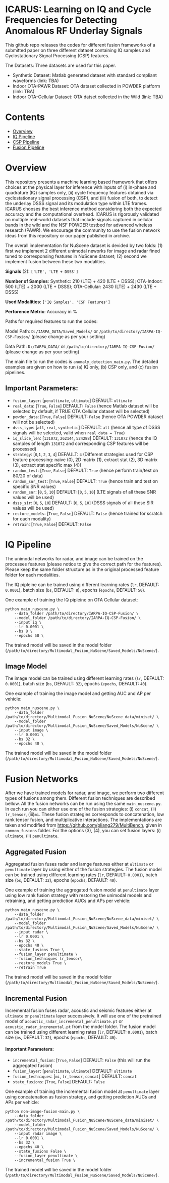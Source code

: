 # ICARUS: Learning on IQ and Cycle Frequencies for Detecting Anomalous RF Underlay Signals

This github repo releases the codes for different fusion frameworks of a submitted paper on three different dataset containing IQ samples and Cyclostationary Signal Processing (CSP) features. 

The Datasets: Three datasets are used for this paper.
* Synthetic Dataset: Matlab generated dataset with standard compliant waveforms (link: TBA)
* Indoor OTA-PAWR Dataset: OTA dataset collected in POWDER platform (link: TBA)
* Indoor OTA-Cellular Dataset: OTA datset collected in the Wild (link: TBA)

# Contents
* [Overview](#overview)
* [IQ Pipeline](#iq-pipeline)
* [CSP Pipeline](#csp-pipeline)
* [Fusion Pipeline](#fusion-pipeline)



# Overview
This repository presents a machine learning based framework that offers choices at the physical layer for inference with inputs of (i) in-phase and quadrature (IQ) samples only, (ii) cycle frequency features obtained via cyclostationary signal processing (CSP), and (iii) fusion of both, to detect the underlay DSSS signal and its modulation type within LTE frames. ICARUS chooses the best inference method considering both the expected accuracy and the computational overhead. ICARUS is rigorously validated on multiple real-world datasets that include signals captured in cellular bands in the wild and the NSF POWDER testbed for advanced wireless research (PAWR). We encourage the community to use the fusion network ideas from this repository or our paper published in archive.

The overall implementation for NuScene dataset is devided by two folds: (1) first we implement 2 different unimodal neworks for image and radar fined tuned to corresponsing features in NuScene dataset; (2) second we implement fusion between these two modalities. 

**Signals** (2): `['LTE', 'LTE + DSSS']`

**Number of Samples**: Synthetic: 210 (LTE) + 420 (LTE + DSSS); OTA-Indoor: 500 (LTE) + 2000 (LTE + DSSS); OTA-Cellular: 2430 (LTE) + 2430 (LTE + DSSS)

**Used Modalities**: `['IQ Samples', 'CSP Features']`

**Perforence Metric**: Accuracy in %

Paths for required features to run the codes:

Model Path: `D:/IARPA_DATA/Saved_Models/` or `/path/to/directory/IARPA-IQ-CSP-Fusion/` (please change as per your setting)

Data Path: `D:/IARPA_DATA/` or `/path/to/directory/IARPA-IQ-CSP-Fusion/`  (please change as per your setting)


The main file to run the codes is `anomaly_detection_main.py`. The detailed examples are given on how to run (a) IQ only, (b) CSP only, and (c) fusion pipelines. 

## Important Parameters: 
* `fusion_layer`: [`penultimate`, `ultimate`] DEFAULT: `ultimate`
* `real_data`: [`True`, `False`] DEFAULT: `False` (hence Matlab dataset will be selected by default, if TRUE OTA Cellular dataset will be selected)
* `powder_data`: [`True`, `False`] DEFAULT: `False` (hence OTA POWDER dataset will not be selected)
* `dsss_type`: [`all`, `real`, `synthetic`] DEFAULT: `all` (hence all type of DSSS signals will be selected, valid when `real_data = True`)
* `iq_slice_len`: [`131072`, `262144`, `524288`] DEFAULT: `131072` (hence the IQ samples of length `131072` and corresponding CSP features will be processed)
* `strategy`: [`0`,`1`, `2`, `3`, `4`] DEFAULT: `4` (Different strategies used for CSP feature processing: naive (0), 2D matrix (1), extract stat (2), 3D matrix (3), extract stat specific max (4))
* `random_test`: [`True`, `False`] DEFAULT: `True` (hence perform train/test on 80/20 of data)
* `random_snr_test`: [`True`, `False`] DEFAULT: `True` (hence train and test on specific SNR values)
* `random_snr`: [`0`, `5`, `10`] DEFAULT: [`0`, `5`, `10`] (LTE signals of all these SNR values will be used)
* `dsss_sir`: [`0`, `5`, `10`] DEFAULT: [`0`, `5`, `10`] (DSSS signals of all these SIR values will be used)
* `restore_models`: [`True`, `False`] DEFAULT: `False` (hence trained for scratch for each modality)
* `retrain`: [`True`, `False`] DEFAULT: `False`

# IQ Pipeline
The unimodal networks for radar, and image  can be trained on the processes features (please notice to give the correct path for the features). Please keep the same folder structure as in the original processed feature folder for each modalities. 

The IQ pipleine can be trained using different learning rates (`lr`, DEFAULT: `0.0001`), batch size (`bs`, DEFAULT: `8`), epochs (`epochs`, DEFAULT: `50`).

One example of training the IQ pipleine on OTA Cellular dataset:
```
python main_nuscene.py \
    --data_folder /path/to/directory/IARPA-IQ-CSP-Fusion/ \
    --model_folder /path/to/directory/IARPA-IQ-CSP-Fusion/ \
    --input iq \
    --lr 0.0001 \
    --bs 8 \
    --epochs 50 \
```
The trained model will be saved in the model folder (`/path/to/directory/Multimodal_Fusion_NuScene/Saved_Models/NuScene/`).

## Image Model
The image model can be trained using different learning rates (`lr`, DEFAULT: `0.0001`), batch size (`bs`, DEFAULT: `32`), epochs (`epochs`, DEFAULT: `40`).

One example of training the image model and getting AUC and AP per vehicle:
```
python main_nuscene.py \
    --data_folder /path/to/directory/Multimodal_Fusion_NuScene/NuScene_data/miniset/ \
    --model_folder /path/to/directory/Multimodal_Fusion_NuScene/Saved_Models/NuScene/ \
    --input image \
    --lr 0.0001 \
    --bs 32 \
    --epochs 40 \
```
The trained model will be saved in the model folder (`/path/to/directory/Multimodal_Fusion_NuScene/Saved_Models/NuScene/`).

# Fusion Networks
After we have trained models for radar, and image, we perform two different types of fusions among them. Different fusion techniques are described bellow. All the fusion networks can be run using the same `main_nuscene.py`. In each run you can either use one of the fusion strategies: (i) `concat`, (ii) `lr_tensor`, (iii)`mi`. These fusion strategies corresponds to concatenation, low rank tensor fusion, and multiplicative interactions. The implementations are taken and modified from https://github.com/pliang279/MultiBench, given in `common_fusions` folder. For the options (3), (4), you can set fusion layers: (i) `ultimate`, (ii) `penultimate`.


## Aggregated Fusion
Aggregated fusion fuses radar and iamge features either at `ultimate` or `penultimate` layer by using either of the fusion strategies. The fusion model can be trained using different learning rates (`lr`, DEFAULT: `0.0001`), batch size (`bs`, DEFAULT: `32`), epochs (`epochs`, DEFAULT: `40`). 



One example of training the aggregated fusion model at `penultimate` layer using low rank fusion strategy with restoring the unimodal models and retraining, and getting prediction AUCs and APs per vehicle:

```
python main_nuscene.py \
    --data_folder /path/to/directory/Multimodal_Fusion_NuScene/NuScene_data/miniset/ \
    --model_folder /path/to/directory/Multimodal_Fusion_NuScene/Saved_Models/NuScene/ \
    --input radar \
    --lr 0.0001 \
    --bs 32 \
    --epochs 40 \
    --state_fusions True \ 
    --fusion_layer penultimate \
    --fusion_techniques lr_tensor\
    --restore_models True \
    --retrain True 
```

The trained model will be saved in the model folder (`/path/to/directory/Multimodal_Fusion_NuScene/Saved_Models/NuScene/`).

## Incremental Fusion
Incremental fusion fuses radar, acoustic and seismic features either at `ultimate` or `penultimate` layer successively. It will use one of the pretrained model of `acoustic_radar_incremental_penultimate.pt` or `acoustic_radar_incremental.pt` from the model folder. The fusion model can be trained using different learning rates (`lr`, DEFAULT: `0.0001`), batch size (`bs`, DEFAULT: `32`), epochs (`epochs`, DEFAULT: `40`). 

#### Important Parameters: 
* `incremental_fusion`: [`True`, `False`] DEFAULT: `False` (this will run the aggregated fusion)
* `fusion_layer`: [`penultimate`, `ultimate`] DEFAULT: `ultimate`
* `fusion_techniques`: [`mi`, `lr_tensor`, `concat`] DEFAULT: `concat`
* `state_fusions`: [`True`, `False`] DEFAULT: `False`

One example of training the incremental fusion model at `penultimate` layer using concatenation as fusion strategy, and getting prediction AUCs and APs per vehicle:

```
python non-image-fusion-main.py \
    --data_folder /path/to/directory/Multimodal_Fusion_NuScene/NuScene_data/miniset/ \
    --model_folder /path/to/directory/Multimodal_Fusion_NuScene/Saved_Models/NuScene/ \
    --input radar image \
    --lr 0.0001 \
    --bs 32 \
    --epochs 40 \
    --state_fusions False \ 
    --fusion_layer penultimate \
    --incremental_fusion True \
```
The trained model will be saved in the model folder (`/path/to/directory/Multimodal_Fusion_NuScene/Saved_Models/NuScene/`).


